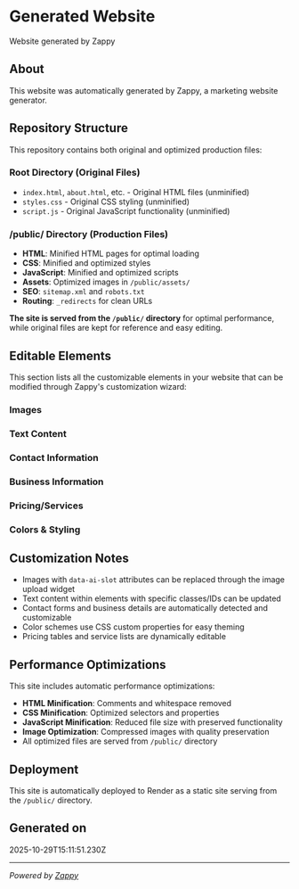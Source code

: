 # Generated Website

Website generated by Zappy

## About

This website was automatically generated by Zappy, a marketing website generator.

## Repository Structure

This repository contains both original and optimized production files:

### Root Directory (Original Files)
- `index.html`, `about.html`, etc. - Original HTML files (unminified)
- `styles.css` - Original CSS styling (unminified)
- `script.js` - Original JavaScript functionality (unminified)

### /public/ Directory (Production Files)
- **HTML**: Minified HTML pages for optimal loading
- **CSS**: Minified and optimized styles
- **JavaScript**: Minified and optimized scripts
- **Assets**: Optimized images in `/public/assets/`
- **SEO**: `sitemap.xml` and `robots.txt`
- **Routing**: `_redirects` for clean URLs

**The site is served from the `/public/` directory** for optimal performance, while original files are kept for reference and easy editing.

## Editable Elements

This section lists all the customizable elements in your website that can be modified through Zappy's customization wizard:

### Images


### Text Content


### Contact Information


### Business Information


### Pricing/Services


### Colors & Styling


## Customization Notes

- Images with `data-ai-slot` attributes can be replaced through the image upload widget
- Text content within elements with specific classes/IDs can be updated
- Contact forms and business details are automatically detected and customizable
- Color schemes use CSS custom properties for easy theming
- Pricing tables and service lists are dynamically editable

## Performance Optimizations

This site includes automatic performance optimizations:
- **HTML Minification**: Comments and whitespace removed
- **CSS Minification**: Optimized selectors and properties
- **JavaScript Minification**: Reduced file size with preserved functionality
- **Image Optimization**: Compressed images with quality preservation
- All optimized files are served from `/public/` directory

## Deployment

This site is automatically deployed to Render as a static site serving from the `/public/` directory.

## Generated on

2025-10-29T15:11:51.230Z

---

*Powered by [Zappy](https://zappy.dev)*
